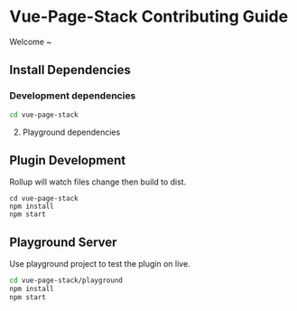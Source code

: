 # Vue-Page-Stack Contributing Guide

Welcome ~

## Install Dependencies

###  Development dependencies

```sh
cd vue-page-stack

```

2. Playground dependencies



## Plugin Development

Rollup will watch files change then build to dist.

```
cd vue-page-stack
npm install
npm start
```

## Playground Server

Use playground project to test the plugin on live.

```sh
cd vue-page-stack/playground
npm install
npm start
```